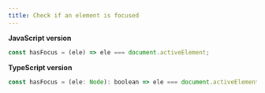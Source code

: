 ```yaml
---
title: Check if an element is focused
---
```


**JavaScript version**

```js
const hasFocus = (ele) => ele === document.activeElement;
```

**TypeScript version**

```js
const hasFocus = (ele: Node): boolean => ele === document.activeElement;
```

